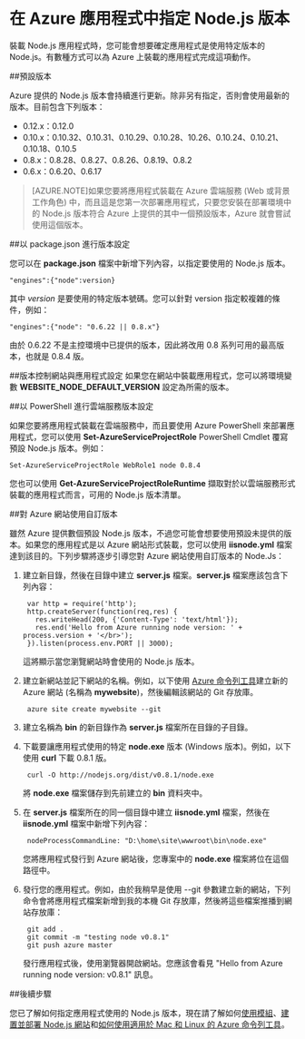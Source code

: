 <properties pageTitle="指定 Node.js 版本" description="了解如何指定 Azure 網站和雲端服務所使用的 Node.js 版本" services="" documentationCenter="nodejs" authors="MikeWasson" manager="wpickett" editor="mollybos"/>

<tags ms.service="multiple" ms.workload="na" ms.tgt_pltfrm="na" ms.devlang="nodejs" ms.topic="article" ms.date="02/19/2015" ms.author="mwasson"/>





# 在 Azure 應用程式中指定 Node.js 版本

裝載 Node.js 應用程式時，您可能會想要確定應用程式是使用特定版本的 Node.js。有數種方式可以為 Azure 上裝載的應用程式完成這項動作。

##預設版本

Azure 提供的 Node.js 版本會持續進行更新。除非另有指定，否則會使用最新的版本。目前包含下列版本：

- 0\.12.x：0.12.0
- 0\.10.x：0.10.32、0.10.31、0.10.29、0.10.28、10.26、0.10.24、0.10.21、0.10.18、0.10.5
- 0\.8.x：0.8.28、0.8.27、0.8.26、0.8.19、0.8.2
- 0\.6.x：0.6.20、0.6.17

> [AZURE.NOTE]如果您要將應用程式裝載在 Azure 雲端服務 (Web 或背景工作角色) 中，而且這是您第一次部署應用程式，只要您安裝在部署環境中的 Node.js 版本符合 Azure 上提供的其中一個預設版本，Azure 就會嘗試使用這個版本。

##以 package.json 進行版本設定

您可以在 **package.json** 檔案中新增下列內容，以指定要使用的 Node.js 版本。

	"engines":{"node":version}

其中 *version* 是要使用的特定版本號碼。您可以針對 version 指定較複雜的條件，例如：

	"engines":{"node": "0.6.22 || 0.8.x"}

由於 0.6.22 不是主控環境中已提供的版本，因此將改用 0.8 系列可用的最高版本，也就是 0.8.4 版。

##版本控制網站與應用程式設定
如果您在網站中裝載應用程式，您可以將環境變數 **WEBSITE_NODE_DEFAULT_VERSION** 設定為所需的版本。

##以 PowerShell 進行雲端服務版本設定

如果您要將應用程式裝載在雲端服務中，而且要使用 Azure PowerShell 來部署應用程式，您可以使用 **Set-AzureServiceProjectRole** PowerShell Cmdlet 覆寫預設 Node.js 版本。例如：

	Set-AzureServiceProjectRole WebRole1 node 0.8.4

您也可以使用 **Get-AzureServiceProjectRoleRuntime** 擷取對於以雲端服務形式裝載的應用程式而言，可用的 Node.js 版本清單。

##對 Azure 網站使用自訂版本

雖然 Azure 提供數個預設 Node.js 版本，不過您可能會想要使用預設未提供的版本。如果您的應用程式是以 Azure 網站形式裝載，您可以使用 **iisnode.yml** 檔案達到該目的。下列步驟將逐步引導您對 Azure 網站使用自訂版本的 Node.Js：

1. 建立新目錄，然後在目錄中建立 **server.js** 檔案。**server.js** 檔案應該包含下列內容：

		var http = require('http');
		http.createServer(function(req,res) {
		  res.writeHead(200, {'Content-Type': 'text/html'});
		  res.end('Hello from Azure running node version: ' + process.version + '</br>');
		}).listen(process.env.PORT || 3000);

	這將顯示當您瀏覽網站時會使用的 Node.js 版本。

2. 建立新網站並記下網站的名稱。例如，以下使用 [Azure 命令列工具]建立新的 Azure 網站 (名稱為 **mywebsite**)，然後編輯該網站的 Git 存放庫。

		azure site create mywebsite --git

3. 建立名稱為 **bin** 的新目錄作為 **server.js** 檔案所在目錄的子目錄。

4. 下載要讓應用程式使用的特定 **node.exe** 版本 (Windows 版本)。例如，以下使用 **curl** 下載 0.8.1 版。

		curl -O http://nodejs.org/dist/v0.8.1/node.exe

	將 **node.exe** 檔案儲存到先前建立的 **bin** 資料夾中。

5. 在 **server.js** 檔案所在的同一個目錄中建立 **iisnode.yml** 檔案，然後在 **iisnode.yml** 檔案中新增下列內容：

		nodeProcessCommandLine: "D:\home\site\wwwroot\bin\node.exe"

	您將應用程式發行到 Azure 網站後，您專案中的 **node.exe** 檔案將位在這個路徑中。

6. 發行您的應用程式。例如，由於我稍早是使用 --git 參數建立新的網站，下列命令會將應用程式檔案新增到我的本機 Git 存放庫，然後將這些檔案推播到網站存放庫：

		git add .
		git commit -m "testing node v0.8.1"
		git push azure master

	發行應用程式後，使用瀏覽器開啟網站。您應該會看見 "Hello from Azure running node version: v0.8.1" 訊息。

##後續步驟

您已了解如何指定應用程式使用的 Node.js 版本，現在請了解如何[使用模組]、[建置並部署 Node.js 網站]和[如何使用適用於 Mac 和 Linux 的 Azure 命令列工具]。

[如何使用適用於 Mac 和 Linux 的 Azure 命令列工具]: xplat-cli.md
[Azure 命令列工具]: xplat-cli.md
[使用模組]: nodejs-use-node-modules-azure-apps.md
[建置並部署 Node.js 網站]: web-sites-nodejs-develop-deploy-mac.md

<!---HONumber=July15_HO3-->